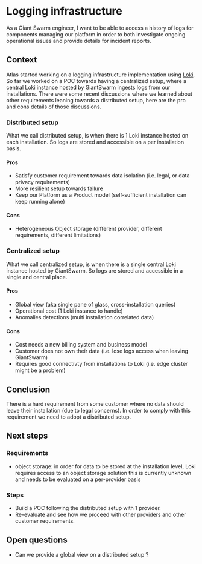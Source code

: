 # Logging infrastructure

As a Giant Swarm engineer, I want to be able to access a history of logs for components managing our platform in order to both investigate ongoing operational issues and provide details for incident reports.

## Context

Atlas started working on a logging infrastructure implementation using [Loki](https://grafana.com/docs/loki/latest/).
So far we worked on a POC towards having a centralized setup, where a central Loki instance hosted by GiantSwarm ingests logs from our installations.
There were some recent discussions where we learned about other requirements leaning towards a distributed setup, here are the pro and cons details of those discussions.

### Distributed setup

What we call distributed setup, is when there is 1 Loki instance hosted on each installation.
So logs are stored and accessible on a per installation basis.

#### Pros

- Satisfy customer requirement towards data isolation (i.e. legal, or data privacy requirements)
- More resilient setup towards failure
- Keep our Platform as a Product model (self-sufficient installation can keep running alone)

#### Cons

- Heterogeneous Object storage (different provider, different requirements, different limitations)

### Centralized setup

What we call centralized setup, is when there is a single central Loki instance hosted by GiantSwarm.
So logs are stored and accessible in a single and central place.

#### Pros

- Global view (aka single pane of glass, cross-installation queries)
- Operational cost (1 Loki instance to handle)
- Anomalies detections (multi installation correlated data)

#### Cons

- Cost needs a new billing system and business model
- Customer does not own their data (i.e. lose logs access when leaving GiantSwarm)
- Requires good connectivty from installations to Loki (i.e. edge cluster might be a problem)

## Conclusion

There is a hard requirement from some customer where no data should leave their installation (due to legal concerns).
In order to comply with this requirement we need to adopt a distributed setup.

## Next steps

### Requirements

- object storage: in order for data to be stored at the installation level, Loki requires access to an object storage solution
                  this is currently unknown and needs to be evaluated on a per-provider basis

### Steps

- Build a POC following the distributed setup with 1 provider.
- Re-evaluate and see how we proceed with other providers and other customer requirements.

## Open questions

- Can we provide a global view on a distributed setup ?
